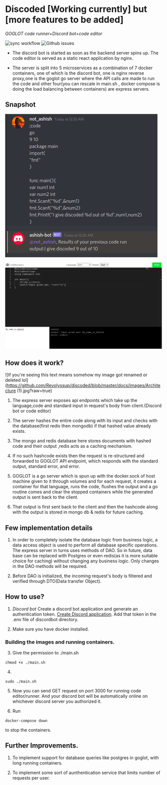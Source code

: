 # **Discoded** [Working currently] but [more features to be added]
*GOGLOT code runner+Discord bot+code editor*

![sync workflow](https://github.com/Revolyssup/discoded/actions/workflows/ci.yml/badge.svg?branch=master)
![Github issues](https://shields.io/github/issues/Revolyssup/discoded)
- The discord bot is started as soon as the backend server spins up. The code editor is served as a static react application by nginx.

- The server is split into 5 microservices as a combination of 7 docker containers, one of which is the discord bot, one is nginx reverse proxy,one is the goglot go server where the API calls are made to run the code and other four(you can rescale in main.sh , docker compose is doing the load balancing between containers) are express servers.
## Snapshot

![If you're seeing this text means somehow my image got renamed or deleted lol](https://github.com/Revolyssup/discoded/blob/master/docs/images/demo.png?raw=true)

![If you're seeing this text means somehow my image got renamed or deleted lol](https://github.com/Revolyssup/discoded/blob/master/docs/images/demo2.png?raw=true)

## How does it work?

![If you're seeing this text means somehow my image got renamed or deleted lol](https://github.com/Revolyssup/discoded/blob/master/docs/images/Architecture (1).jpg?raw=true)
1. The express server exposes api endpoints which take up the language,code and standard input in request's body from client.(Discord bot or code editor)

2. The server hashes the entire code along with its input and checks with the database(first redis then mongodb) if that hashed value already exists.

3. The mongo and redis database here stores documents with hashed code and their output ,redis acts as a caching mechanism.

4. If no such hashcode exists then the request is re-structured and forwarded to GOGLOT API endpoint, which responds with the standard output, standard error, and error.

5. GOGLOT is a go server which is spun up with the docker.sock of host machine given to it through volumes and for each request,
it creates a container for that language, runs the code, flushes the output and a go routine comes and clear the stopped containers while the generated output is sent back to the client. 


6. That output is first sent back to the client and then the hashcode along with the output is stored in mongo db & redis for future caching.


## Few implementation details

1. In order to completely isolate the database logic from business logic, a data access object is used to perform all database specific operations. The express server in turns uses methods of DAO. So in future, data base can be replaced with Postgres or even redis(as it is more suitable choice for caching) without changing any business logic. Only changes in the DAO methods will be required.

2. Before DAO is initialized, the incoming request's body is filtered and verified through DTO(Data transfer Object).


## How to use?

1. *Discord bot* Create a discord bot application and generate an authentication token. [Create Discord application](https://discord.com/developers/applications). Add that token in the .env file of discordbot directory.


2.  Make sure you have docker installed.

### Building the images and running containers.
3. Give the permission to ./main.sh
```
chmod +x ./main.sh
```

4. 
```
sudo ./main.sh
```
5. Now you can send GET request on port 3000 for running code editor/runner. And your discord bot will be automatically online on whichever discord server you authorized it.

6. Run 
```
docker-compose down
```
to stop the containers. 
## Further Improvements.

1. To implement support for database queries like postgres in goglot, with long running containers.

2. To implement some sort of aunthentication service that limits number of requests per user.